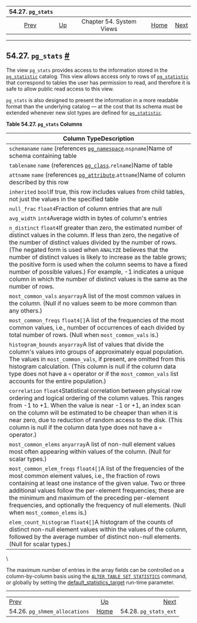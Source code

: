 

|                           54.27. `pg_stats`                           |                                             |                          |                                                       |                                                       |
| :-------------------------------------------------------------------: | :------------------------------------------ | :----------------------: | ----------------------------------------------------: | ----------------------------------------------------: |
| [Prev](view-pg-shmem-allocations.html "54.26. pg_shmem_allocations")  | [Up](views.html "Chapter 54. System Views") | Chapter 54. System Views | [Home](index.html "PostgreSQL 17devel Documentation") |  [Next](view-pg-stats-ext.html "54.28. pg_stats_ext") |

***

## 54.27. `pg_stats` [#](#VIEW-PG-STATS)

The view `pg_stats` provides access to the information stored in the [`pg_statistic`](catalog-pg-statistic.html "53.51. pg_statistic") catalog. This view allows access only to rows of [`pg_statistic`](catalog-pg-statistic.html "53.51. pg_statistic") that correspond to tables the user has permission to read, and therefore it is safe to allow public read access to this view.

`pg_stats` is also designed to present the information in a more readable format than the underlying catalog — at the cost that its schema must be extended whenever new slot types are defined for [`pg_statistic`](catalog-pg-statistic.html "53.51. pg_statistic").

**Table 54.27. `pg_stats` Columns**

| Column TypeDescription                                                                                                                                                                                                                                                                                                                                                                                                                                                                                                                           |
| ------------------------------------------------------------------------------------------------------------------------------------------------------------------------------------------------------------------------------------------------------------------------------------------------------------------------------------------------------------------------------------------------------------------------------------------------------------------------------------------------------------------------------------------------ |
| `schemaname` `name` (references [`pg_namespace`](catalog-pg-namespace.html "53.32. pg_namespace").`nspname`)Name of schema containing table                                                                                                                                                                                                                                                                                                                                                                                                      |
| `tablename` `name` (references [`pg_class`](catalog-pg-class.html "53.11. pg_class").`relname`)Name of table                                                                                                                                                                                                                                                                                                                                                                                                                                     |
| `attname` `name` (references [`pg_attribute`](catalog-pg-attribute.html "53.7. pg_attribute").`attname`)Name of column described by this row                                                                                                                                                                                                                                                                                                                                                                                                     |
| `inherited` `bool`If true, this row includes values from child tables, not just the values in the specified table                                                                                                                                                                                                                                                                                                                                                                                                                                |
| `null_frac` `float4`Fraction of column entries that are null                                                                                                                                                                                                                                                                                                                                                                                                                                                                                     |
| `avg_width` `int4`Average width in bytes of column's entries                                                                                                                                                                                                                                                                                                                                                                                                                                                                                     |
| `n_distinct` `float4`If greater than zero, the estimated number of distinct values in the column. If less than zero, the negative of the number of distinct values divided by the number of rows. (The negated form is used when `ANALYZE` believes that the number of distinct values is likely to increase as the table grows; the positive form is used when the column seems to have a fixed number of possible values.) For example, -1 indicates a unique column in which the number of distinct values is the same as the number of rows. |
| `most_common_vals` `anyarray`A list of the most common values in the column. (Null if no values seem to be more common than any others.)                                                                                                                                                                                                                                                                                                                                                                                                         |
| `most_common_freqs` `float4[]`A list of the frequencies of the most common values, i.e., number of occurrences of each divided by total number of rows. (Null when `most_common_vals` is.)                                                                                                                                                                                                                                                                                                                                                       |
| `histogram_bounds` `anyarray`A list of values that divide the column's values into groups of approximately equal population. The values in `most_common_vals`, if present, are omitted from this histogram calculation. (This column is null if the column data type does not have a `<` operator or if the `most_common_vals` list accounts for the entire population.)                                                                                                                                                                         |
| `correlation` `float4`Statistical correlation between physical row ordering and logical ordering of the column values. This ranges from -1 to +1. When the value is near -1 or +1, an index scan on the column will be estimated to be cheaper than when it is near zero, due to reduction of random access to the disk. (This column is null if the column data type does not have a `<` operator.)                                                                                                                                             |
| `most_common_elems` `anyarray`A list of non-null element values most often appearing within values of the column. (Null for scalar types.)                                                                                                                                                                                                                                                                                                                                                                                                       |
| `most_common_elem_freqs` `float4[]`A list of the frequencies of the most common element values, i.e., the fraction of rows containing at least one instance of the given value. Two or three additional values follow the per-element frequencies; these are the minimum and maximum of the preceding per-element frequencies, and optionally the frequency of null elements. (Null when `most_common_elems` is.)                                                                                                                                |
| `elem_count_histogram` `float4[]`A histogram of the counts of distinct non-null element values within the values of the column, followed by the average number of distinct non-null elements. (Null for scalar types.)                                                                                                                                                                                                                                                                                                                           |

\

The maximum number of entries in the array fields can be controlled on a column-by-column basis using the [`ALTER TABLE SET STATISTICS`](sql-altertable.html "ALTER TABLE") command, or globally by setting the [default\_statistics\_target](runtime-config-query.html#GUC-DEFAULT-STATISTICS-TARGET) run-time parameter.

***

|                                                                       |                                                       |                                                       |
| :-------------------------------------------------------------------- | :---------------------------------------------------: | ----------------------------------------------------: |
| [Prev](view-pg-shmem-allocations.html "54.26. pg_shmem_allocations")  |      [Up](views.html "Chapter 54. System Views")      |  [Next](view-pg-stats-ext.html "54.28. pg_stats_ext") |
| 54.26. `pg_shmem_allocations`                                         | [Home](index.html "PostgreSQL 17devel Documentation") |                                 54.28. `pg_stats_ext` |
